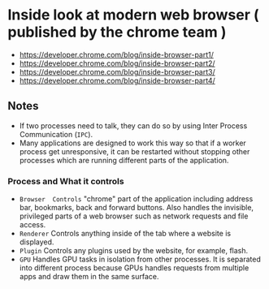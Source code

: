 # Inside look at modern web browser ( published by the chrome team )

- https://developer.chrome.com/blog/inside-browser-part1/
- https://developer.chrome.com/blog/inside-browser-part2/
- https://developer.chrome.com/blog/inside-browser-part3/
- https://developer.chrome.com/blog/inside-browser-part4/


## Notes
- If two processes need to talk, they can do so by using Inter Process Communication (`IPC`).
- Many applications are designed to work this way so that if a worker process get unresponsive, it can be restarted without stopping other processes which are running different parts of the application.

### Process and What it controls
- `Browser	Controls` "chrome" part of the application including address bar, bookmarks, back and forward buttons.
Also handles the invisible, privileged parts of a web browser such as network requests and file access.
- `Renderer`	Controls anything inside of the tab where a website is displayed.
- `Plugin`	Controls any plugins used by the website, for example, flash.
- `GPU`	Handles GPU tasks in isolation from other processes. It is separated into different process because GPUs handles requests from multiple apps and draw them in the same surface.
